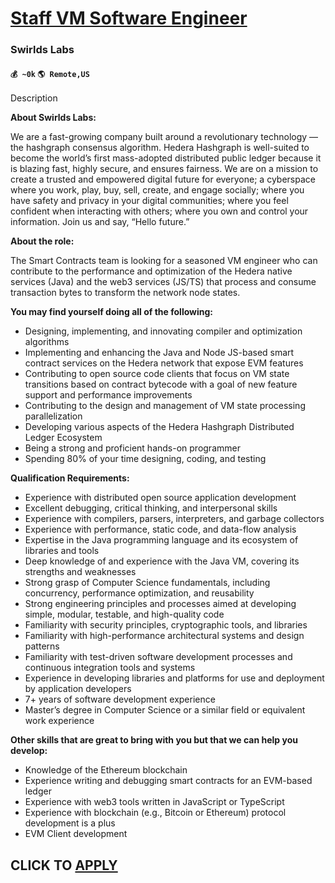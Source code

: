 # [Staff VM Software Engineer](https://www.remotewlb.com/apply/staff-vm-software-engineer)  
### Swirlds Labs  
#### `💰 ~0k` `🌎 Remote,US`  

Description

**About Swirlds Labs:**

We are a fast-growing company built around a revolutionary technology — the hashgraph consensus algorithm. Hedera Hashgraph is well-suited to become the world’s first mass-adopted distributed public ledger because it is blazing fast, highly secure, and ensures fairness. We are on a mission to create a trusted and empowered digital future for everyone; a cyberspace where you work, play, buy, sell, create, and engage socially; where you have safety and privacy in your digital communities; where you feel confident when interacting with others; where you own and control your information. Join us and say, “Hello future.”

**About the role:**

The Smart Contracts team is looking for a seasoned VM engineer who can contribute to the performance and optimization of the Hedera native services (Java) and the web3 services (JS/TS) that process and consume transaction bytes to transform the network node states.

**You may find yourself doing all of the following:**

  * Designing, implementing, and innovating compiler and optimization algorithms
  * Implementing and enhancing the Java and Node JS-based smart contract services on the Hedera network that expose EVM features
  * Contributing to open source code clients that focus on VM state transitions based on contract bytecode with a goal of new feature support and performance improvements
  * Contributing to the design and management of VM state processing parallelization
  * Developing various aspects of the Hedera Hashgraph Distributed Ledger Ecosystem
  * Being a strong and proficient hands-on programmer
  * Spending 80% of your time designing, coding, and testing

**Qualification Requirements:**

  * Experience with distributed open source application development
  * Excellent debugging, critical thinking, and interpersonal skills
  * Experience with compilers, parsers, interpreters, and garbage collectors
  * Experience with performance, static code, and data-flow analysis
  * Expertise in the Java programming language and its ecosystem of libraries and tools
  * Deep knowledge of and experience with the Java VM, covering its strengths and weaknesses
  * Strong grasp of Computer Science fundamentals, including concurrency, performance optimization, and reusability
  * Strong engineering principles and processes aimed at developing simple, modular, testable, and high-quality code
  * Familiarity with security principles, cryptographic tools, and libraries
  * Familiarity with high-performance architectural systems and design patterns
  * Familiarity with test-driven software development processes and continuous integration tools and systems
  * Experience in developing libraries and platforms for use and deployment by application developers
  * 7+ years of software development experience
  * Master’s degree in Computer Science or a similar field or equivalent work experience

**Other skills that are great to bring with you but that we can help you develop:**

  * Knowledge of the Ethereum blockchain
  * Experience writing and debugging smart contracts for an EVM-based ledger
  * Experience with web3 tools written in JavaScript or TypeScript
  * Experience with blockchain (e.g., Bitcoin or Ethereum) protocol development is a plus
  * EVM Client development

  
## CLICK TO [APPLY](https://www.remotewlb.com/apply/staff-vm-software-engineer)

